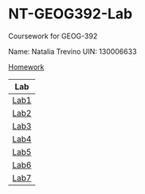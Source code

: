 # NT-GEOG392-Lab


Coursework for GEOG-392

Name: Natalia Trevino
UIN: 130006633

[Homework](./homeworks)


| Lab |
|-----|
| [Lab1](labs/Lab1/README.md) |
| [Lab2](labs/Lab2/README.md) |
| [Lab3](labs/Lab3/README.md) |
| [Lab4](labs/Lab4/README.md) |
| [Lab5](labs/Lab5/README.md) |
| [Lab6](labs/Lab6/README.md) |
| [Lab7](labs/Lab7/README.md) |


